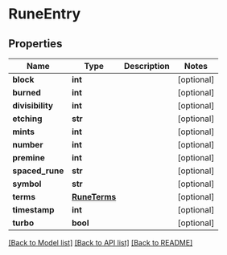 # RuneEntry

## Properties
Name | Type | Description | Notes
------------ | ------------- | ------------- | -------------
**block** | **int** |  | [optional] 
**burned** | **int** |  | [optional] 
**divisibility** | **int** |  | [optional] 
**etching** | **str** |  | [optional] 
**mints** | **int** |  | [optional] 
**number** | **int** |  | [optional] 
**premine** | **int** |  | [optional] 
**spaced_rune** | **str** |  | [optional] 
**symbol** | **str** |  | [optional] 
**terms** | [**RuneTerms**](RuneTerms.md) |  | [optional] 
**timestamp** | **int** |  | [optional] 
**turbo** | **bool** |  | [optional] 

[[Back to Model list]](../README.md#documentation-for-models) [[Back to API list]](../README.md#documentation-for-api-endpoints) [[Back to README]](../README.md)

